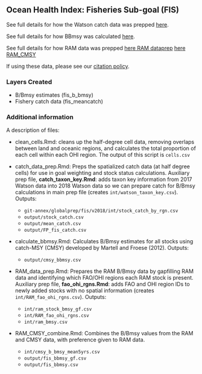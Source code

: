## Ocean Health Index: Fisheries Sub-goal (FIS)

See full details for how the Watson catch data was prepped [here](https://cdn.rawgit.com/OHI-Science/ohiprep_v2018/master/globalprep/fis/v2018/catch_data_prep.html).

See full details for how BBmsy was calculated [here](https://cdn.rawgit.com/OHI-Science/ohiprep_v2018/master/globalprep/fis/v2018/calculate_bbmsy.html).

See full details for how RAM data was prepped
[here RAM dataprep](https://rawgit.com/OHI-Science/ohiprep_v2018/master/globalprep/fis/v2018/RAM_CMSY_combine.html)
[here RAM_CMSY](https://rawgit.com/OHI-Science/ohiprep_v2018/master/globalprep/fis/v2018/RAM_CMSY_combine.html)


If using these data, please see our [citation policy](http://ohi-science.org/citation-policy/).

### Layers Created

* B/Bmsy estimates (fis_b_bmsy)
* Fishery catch data (fis_meancatch)

### Additional information
A description of files:

* clean_cells.Rmd: cleans up the half-degree cell data, removing overlaps between land and oceanic regions, and calculates the total proportion of each cell within each OHI region. The output of this script is `cells.csv`

* catch_data_prep.Rmd: Preps the spatialized catch data (at half degree cells) for use in goal weighting and stock status calculations. Auxiliary prep file, **catch_taxon_key.Rmd**: adds taxon key information from 2017 Watson data into 2018 Watson data so we can prepare catch for B/Bmsy calculations in main prep file (creates `int/watson_taxon_key.csv`). Outputs:
  
   - `git-annex/globalprep/fis/v2018/int/stock_catch_by_rgn.csv`
   - `output/stock_catch.csv`
   - `output/mean_catch.csv`
   - `output/FP_fis_catch.csv`
   

* calculate_bbmsy.Rmd: Calculates B/Bmsy estimates for all stocks using catch-MSY (CMSY) developed by Martell and Froese (2012). Outputs:
  
  - `output/cmsy_bbmsy.csv`
   
    
* RAM_data_prep.Rmd: Prepares the RAM B/Bmsy data by gapfilling RAM data and identifying which FAO/OHI regions each RAM stock is present. Auxiliary prep file, **fao_ohi_rgns.Rmd**: adds FAO and OHI region IDs to newly added stocks with no spatial information (creates `int/RAM_fao_ohi_rgns.csv`). Outputs:

  - `int/ram_stock_bmsy_gf.csv`
  - `int/RAM_fao_ohi_rgns.csv`
  - `int/ram_bmsy.csv`


* RAM_CMSY_combine.Rmd: Combines the B/Bmsy values from the RAM and CMSY data, with preference given to RAM data.
 
   - `int/cmsy_b_bmsy_mean5yrs.csv`
   - `output/fis_bbmsy_gf.csv`
   - `output/fis_bbmsy.csv`


